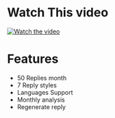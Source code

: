 # Watch This video
[![Watch the video](https://i.ytimg.com/vi/mGH2TlM9McU/maxresdefault.jpg)](https://www.youtube.com/watch?v=mGH2TlM9McU)
# Features
- 50 Replies month
- 7 Reply styles
- Languages Support
- Monthly analysis
- Regenerate reply
